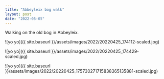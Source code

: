 ```yaml
---
title: "Abbeyleix bog walk"
layout: post
date: "2022-05-05"
---
```


Walking on the old bog in Abbeyleix.

![yo yo]({{ site.baseurl }}/assets/images/2022/20220425_174112-scaled.jpg)

![yo yo]({{ site.baseurl }}/assets/images/2022/20220425_174429-scaled.jpg)

![yo yo]({{ site.baseurl }}/assets/images/2022/20220425_175730271715838365135881-scaled.jpg)

